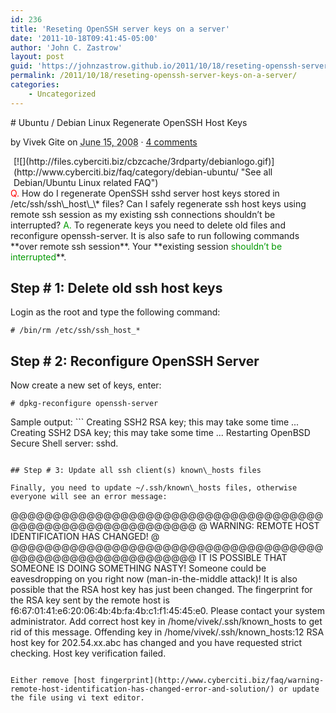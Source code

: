 ```yaml
---
id: 236
title: 'Reseting OpenSSH server keys on a server'
date: '2011-10-18T09:41:45-05:00'
author: 'John C. Zastrow'
layout: post
guid: 'https://johnzastrow.github.io/2011/10/18/reseting-openssh-server-keys-on-a-server/'
permalink: /2011/10/18/reseting-openssh-server-keys-on-a-server/
categories:
    - Uncategorized
---
```


<div class="headline_area"># Ubuntu / Debian Linux Regenerate OpenSSH Host Keys

by <span class="author vcard fn">Vivek Gite</span> on <abbr class="published" title="2008-06-15">June 15, 2008</abbr> · <span>[4 comments](http://www.cyberciti.biz/faq/howto-regenerate-openssh-host-keys/#comments)</span>

</div><div style="float:right;margin-top:0px;margin-left:5px;">[![](http://files.cyberciti.biz/cbzcache/3rdparty/debianlogo.gif)](http://www.cyberciti.biz/faq/category/debian-ubuntu/ "See all Debian/Ubuntu Linux related FAQ")</div><span style="color: rgb(255, 0, 0);">Q.</span> How do I regenerate  
OpenSSH sshd server host keys stored in /etc/ssh/ssh\_host\_\* files? Can I  
 safely regenerate ssh host keys using remote ssh session as my existing  
 ssh connections shouldn’t be interrupted?  
<span id="more-1115"></span>  
<span style="color: rgb(0, 153, 0);">A.</span> To regenerate keys you need to delete old files and reconfigure openssh-server. It is also safe to run following commands **over remote ssh session**. Your **existing session <span style="color: rgb(0, 153, 0);">shouldn’t be interrupted</span>**.

## Step # 1: Delete old ssh host keys

Login as the root and type the following command:

```
# /bin/rm /etc/ssh/ssh_host_*
```

## Step # 2: Reconfigure OpenSSH Server

Now create a new set of keys, enter:

```
# dpkg-reconfigure openssh-server
```

  
Sample output: ```
Creating SSH2 RSA key; this may take some time ...
Creating SSH2 DSA key; this may take some time ...
Restarting OpenBSD Secure Shell server: sshd.
```

## Step # 3: Update all ssh client(s) known\_hosts files

Finally, you need to update ~/.ssh/known\_hosts files, otherwise everyone will see an error message:

```
@@@@@@@@@@@@@@@@@@@@@@@@@@@@@@@@@@@@@@@@@@@@@@@@@@@@@@@@@@@
@    WARNING: REMOTE HOST IDENTIFICATION HAS CHANGED!     @
@@@@@@@@@@@@@@@@@@@@@@@@@@@@@@@@@@@@@@@@@@@@@@@@@@@@@@@@@@@
IT IS POSSIBLE THAT SOMEONE IS DOING SOMETHING NASTY!
Someone could be eavesdropping on you right now (man-in-the-middle attack)!
It is also possible that the RSA host key has just been changed.
The fingerprint for the RSA key sent by the remote host is
f6:67:01:41:e6:20:06:4b:4b:fa:4b:c1:f1:45:45:e0.
Please contact your system administrator.
Add correct host key in /home/vivek/.ssh/known_hosts to get rid of this message.
Offending key in /home/vivek/.ssh/known_hosts:12
RSA host key for 202.54.xx.abc has changed and you have requested strict checking.
Host key verification failed.
```

Either remove [host fingerprint](http://www.cyberciti.biz/faq/warning-remote-host-identification-has-changed-error-and-solution/) or update the file using vi text editor.